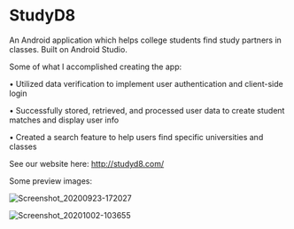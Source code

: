 # StudyD8 
An Android application which helps college students find study partners in classes. Built on Android Studio. 

Some of what I accomplished creating the app:

•	Utilized data verification to implement user authentication and client-side login

•	Successfully stored, retrieved, and processed user data to create student matches and display user info

•	Created a search feature to help users find specific universities and classes



See our website here: http://studyd8.com/

Some preview images:

![Screenshot_20200923-172027](https://user-images.githubusercontent.com/53447905/94087034-8c256d80-fdc1-11ea-9cea-5e854502fb21.png)


![Screenshot_20201002-103655](https://user-images.githubusercontent.com/53447905/94952840-74be4280-049b-11eb-8e84-588784ba471e.png)

